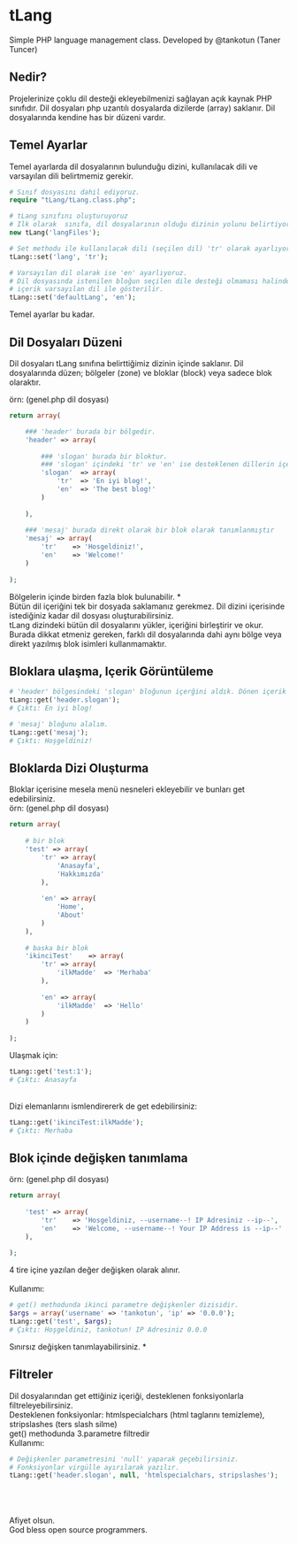 tLang
=====

Simple PHP language management class.
Developed by @tankotun (Taner Tuncer)

## Nedir?
Projelerinize çoklu dil desteği ekleyebilmenizi sağlayan açık kaynak PHP sınıfıdır.
Dil dosyaları php uzantılı dosyalarda dizilerde (array) saklanır.
Dil dosyalarında kendine has bir düzeni vardır.

## Temel Ayarlar
Temel ayarlarda dil dosyalarının bulunduğu dizini, kullanılacak dili ve varsayılan dili belirtmemiz gerekir.
```php
# Sınıf dosyasını dahil ediyoruz.
require "tLang/tLang.class.php";

# tLang sınıfını oluşturuyoruz
# Ilk olarak  sınıfa, dil dosyalarının olduğu dizinin yolunu belirtiyoruz.
new tLang('langFiles');

# Set methodu ile kullanılacak dili (seçilen dil) 'tr' olarak ayarlıyoruz.
tLang::set('lang', 'tr');

# Varsayılan dil olarak ise 'en' ayarlıyoruz.
# Dil dosyasında istenilen bloğun seçilen dile desteği olmaması halinde,
# içerik varsayılan dil ile gösterilir.
tLang::set('defaultLang', 'en');
```
Temel ayarlar bu kadar.

## Dil Dosyaları Düzeni
Dil dosyaları tLang sınıfına belirttiğimiz dizinin içinde saklanır. Dil dosyalarında düzen; bölgeler (zone) ve bloklar (block) veya sadece blok olaraktır.

örn: (genel.php dil dosyası)
```php
return array(

	### 'header' burada bir bölgedir.
	'header' => array(
    
		### 'slogan' burada bir bloktur.
		### 'slogan' içindeki 'tr' ve 'en' ise desteklenen dillerin içerikleridir.
		'slogan'  => array(
			'tr'  => 'En iyi blog!',
			'en'  => 'The best blog!'
		)
    
	),
	
	### 'mesaj' burada direkt olarak bir blok olarak tanımlanmıştır
	'mesaj'	=> array(
		'tr'	=> 'Hosgeldiniz!',
		'en'	=> 'Welcome!'
	)
  
);
```
Bölgelerin içinde birden fazla blok bulunabilir. *<br/>
Bütün dil içeriğini tek bir dosyada saklamanız gerekmez. Dil dizini içerisinde istediğiniz kadar dil dosyası oluşturabilirsiniz.<br/>tLang dizindeki bütün dil dosyalarını yükler, içeriğini birleştirir ve okur.
Burada dikkat etmeniz gereken, farklı dil dosyalarında dahi aynı bölge veya direkt yazılmış blok isimleri kullanmamaktır.

## Bloklara ulaşma, Içerik Görüntüleme
```php
# 'header' bölgesindeki 'slogan' bloğunun içerğini aldık. Dönen içerik 'tr' formatındadır.
tLang::get('header.slogan');
# Çıktı: En iyi blog!

# 'mesaj' bloğunu alalım.
tLang::get('mesaj');
# Çıktı: Hoşgeldiniz!
```

## Bloklarda Dizi Oluşturma
Bloklar içerisine mesela menü nesneleri ekleyebilir ve bunları get edebilirsiniz.
<br/>örn: (genel.php dil dosyası)
```php
return array(
	
	# bir blok
	'test' => array(
		'tr' => array(
			'Anasayfa',
			'Hakkımızda'
		),
		
		'en' => array(
			'Home',
			'About'
		)
	),
	
	# baska bir blok
	'ikinciTest'	=> array(
		'tr' => array(
			'ilkMadde'	=> 'Merhaba'
		),
		
		'en' => array(
			'ilkMadde'	=> 'Hello'
		)
	)
	
);
```

Ulaşmak için:
```php
tLang::get('test:1');
# Çıktı: Anasayfa
```
<br/> Dizi elemanlarını ismlendirererk de get edebilirsiniz:
```php
tLang::get('ikinciTest:ilkMadde');
# Çıktı: Merhaba
```

## Blok içinde değişken tanımlama

örn: (genel.php dil dosyası)
```php
return array(
	
	'test' => array(
		'tr'	=> 'Hosgeldiniz, --username--! IP Adresiniz --ip--',
		'en'	=> 'Welcome, --username--! Your IP Address is --ip--'
	),
	
);
```
4 tire içine yazılan değer değişken olarak alınır.
<br/><br/>Kullanımı:
```php
# get() methodunda ikinci parametre değişkenler dizisidir.
$args = array('username' => 'tankotun', 'ip' => '0.0.0');
tLang::get('test', $args);
# Çıktı: Hoşgeldiniz, tankotun! IP Adresiniz 0.0.0
```
Sınırsız değişken tanımlayabilirsiniz. *

## Filtreler
Dil dosyalarından get ettiğiniz içeriği, desteklenen fonksiyonlarla filtreleyebilirsiniz.
<br/>Desteklenen fonksiyonlar: htmlspecialchars (html taglarını temizleme), stripslashes (ters slash silme)
<br/>get() methodunda 3.parametre filtredir
<br/>Kullanımı:
```php
# Değişkenler parametresini 'null' yaparak geçebilirsiniz.
# Fonksiyonlar virgülle ayırılarak yazılır. 
tLang::get('header.slogan', null, 'htmlspecialchars, stripslashes');
```

<br/><br/><br/>Afiyet olsun.<br/>
God bless open source programmers.
